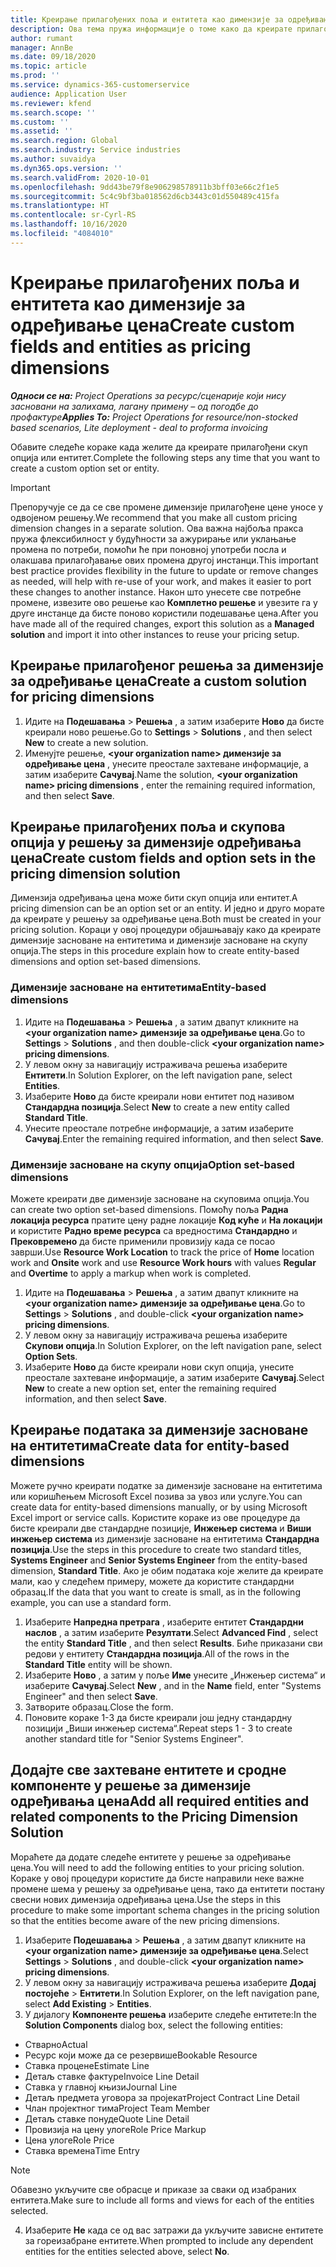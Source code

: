 ```yaml
---
title: Креирање прилагођених поља и ентитета као димензије за одређивање цена
description: Ова тема пружа информације о томе како да креирате прилагођене скупове опција или ентитете.
author: rumant
manager: AnnBe
ms.date: 09/18/2020
ms.topic: article
ms.prod: ''
ms.service: dynamics-365-customerservice
audience: Application User
ms.reviewer: kfend
ms.search.scope: ''
ms.custom: ''
ms.assetid: ''
ms.search.region: Global
ms.search.industry: Service industries
ms.author: suvaidya
ms.dyn365.ops.version: ''
ms.search.validFrom: 2020-10-01
ms.openlocfilehash: 9dd43be79f8e906298578911b3bff03e66c2f1e5
ms.sourcegitcommit: 5c4c9bf3ba018562d6cb3443c01d550489c415fa
ms.translationtype: HT
ms.contentlocale: sr-Cyrl-RS
ms.lasthandoff: 10/16/2020
ms.locfileid: "4084010"
---
```

# <a name="create-custom-fields-and-entities-as-pricing-dimensions"></a><span data-ttu-id="b7cb8-103">Креирање прилагођених поља и ентитета као димензије за одређивање цена</span><span class="sxs-lookup"><span data-stu-id="b7cb8-103">Create custom fields and entities as pricing dimensions</span></span>

<span data-ttu-id="b7cb8-104">_**Односи се на:** Project Operations за ресурс/сценарије који нису засновани на залихама, лагану примену – од погодбе до профактуре_</span><span class="sxs-lookup"><span data-stu-id="b7cb8-104">_**Applies To:** Project Operations for resource/non-stocked based scenarios, Lite deployment - deal to proforma invoicing_</span></span>

<span data-ttu-id="b7cb8-105">Обавите следеће кораке када желите да креирате прилагођени скуп опција или ентитет.</span><span class="sxs-lookup"><span data-stu-id="b7cb8-105">Complete the following steps any time that you want to create a custom option set or entity.</span></span>

> [!IMPORTANT]
> <span data-ttu-id="b7cb8-106">Препоручује се да се све промене димензије прилагођене цене уносе у одвојеном решењу.</span><span class="sxs-lookup"><span data-stu-id="b7cb8-106">We recommend that you make all custom pricing dimension changes in a separate solution.</span></span> <span data-ttu-id="b7cb8-107">Ова важна најбоља пракса пружа флексибилност у будућности за ажурирање или уклањање промена по потреби, помоћи ће при поновној употреби посла и олакшава прилагођавање ових промена другој инстанци.</span><span class="sxs-lookup"><span data-stu-id="b7cb8-107">This important best practice provides flexibility in the future to update or remove changes as needed, will help with re-use of your work, and makes it easier to port these changes to another instance.</span></span> <span data-ttu-id="b7cb8-108">Након што унесете све потребне промене, извезите ово решење као **Комплетно решење** и увезите га у друге инстанце да бисте поново користили подешавање цена.</span><span class="sxs-lookup"><span data-stu-id="b7cb8-108">After you have made all of the required changes, export this solution as a **Managed solution** and import it into other instances to reuse your pricing setup.</span></span>


## <a name="create-a-custom-solution-for-pricing-dimensions"></a><span data-ttu-id="b7cb8-109">Креирање прилагођеног решења за димензије за одређивање цена</span><span class="sxs-lookup"><span data-stu-id="b7cb8-109">Create a custom solution for pricing dimensions</span></span>
1. <span data-ttu-id="b7cb8-110">Идите на **Подешавања** > **Решења** , а затим изаберите **Ново** да бисте креирали ново решење.</span><span class="sxs-lookup"><span data-stu-id="b7cb8-110">Go to **Settings** > **Solutions** , and then select **New** to create a new solution.</span></span> 
2. <span data-ttu-id="b7cb8-111">Именујте решење, **\<your organization name> димензије за одређивање цена** , унесите преостале захтеване информације, а затим изаберите **Сачувај**.</span><span class="sxs-lookup"><span data-stu-id="b7cb8-111">Name the solution, **\<your organization name> pricing dimensions** , enter the remaining required information, and then select **Save**.</span></span>
  
## <a name="create-custom-fields-and-option-sets-in-the-pricing-dimension-solution"></a><span data-ttu-id="b7cb8-112">Креирање прилагођених поља и скупова опција у решењу за димензије одређивања цена</span><span class="sxs-lookup"><span data-stu-id="b7cb8-112">Create custom fields and option sets in the pricing dimension solution</span></span>

<span data-ttu-id="b7cb8-113">Димензија одређивања цена може бити скуп опција или ентитет.</span><span class="sxs-lookup"><span data-stu-id="b7cb8-113">A pricing dimension can be an option set or an entity.</span></span> <span data-ttu-id="b7cb8-114">И једно и друго морате да креирате у решењу за одређивање цена.</span><span class="sxs-lookup"><span data-stu-id="b7cb8-114">Both must be created in your pricing solution.</span></span> <span data-ttu-id="b7cb8-115">Кораци у овој процедури објашњавају како да креирате димензије засноване на ентитетима и димензије засноване на скупу опција.</span><span class="sxs-lookup"><span data-stu-id="b7cb8-115">The steps in this procedure explain how to create entity-based dimensions and option set-based dimensions.</span></span>

### <a name="entity-based-dimensions"></a><span data-ttu-id="b7cb8-116">Димензије засноване на ентитетима</span><span class="sxs-lookup"><span data-stu-id="b7cb8-116">Entity-based dimensions</span></span>

1. <span data-ttu-id="b7cb8-117">Идите на **Подешавања** > **Решења** , а затим двапут кликните на **\<your organization name> димензије за одређивање цена**.</span><span class="sxs-lookup"><span data-stu-id="b7cb8-117">Go to **Settings** > **Solutions** , and then double-click **\<your organization name> pricing dimensions**.</span></span>
2. <span data-ttu-id="b7cb8-118">У левом окну за навигацију истраживача решења изаберите **Ентитети**.</span><span class="sxs-lookup"><span data-stu-id="b7cb8-118">In Solution Explorer, on the left navigation pane, select **Entities**.</span></span>
3. <span data-ttu-id="b7cb8-119">Изаберите **Ново** да бисте креирали нови ентитет под називом **Стандардна позиција**.</span><span class="sxs-lookup"><span data-stu-id="b7cb8-119">Select **New** to create a new entity called **Standard Title**.</span></span> 
4. <span data-ttu-id="b7cb8-120">Унесите преостале потребне информације, а затим изаберите **Сачувај**.</span><span class="sxs-lookup"><span data-stu-id="b7cb8-120">Enter the remaining required information, and then select **Save**.</span></span>


### <a name="option-set-based-dimensions"></a><span data-ttu-id="b7cb8-121">Димензије засноване на скупу опција</span><span class="sxs-lookup"><span data-stu-id="b7cb8-121">Option set-based dimensions</span></span> 
<span data-ttu-id="b7cb8-122">Можете креирати две димензије засноване на скуповима опција.</span><span class="sxs-lookup"><span data-stu-id="b7cb8-122">You can create two option set-based dimensions.</span></span> <span data-ttu-id="b7cb8-123">Помоћу поља **Радна локација ресурса** пратите цену радне локације **Код куће** и **На локацији** и користите **Радно време ресурса** са вредностима **Стандардно** и **Прековремено** да бисте применили провизију када се посао заврши.</span><span class="sxs-lookup"><span data-stu-id="b7cb8-123">Use **Resource Work Location** to track the price of **Home** location work and **Onsite** work and use **Resource Work hours** with values **Regular** and **Overtime** to apply a markup when work is completed.</span></span>


1. <span data-ttu-id="b7cb8-124">Идите на **Подешавања** > **Решења** , а затим двапут кликните на **\<your organization name> димензије за одређивање цена**.</span><span class="sxs-lookup"><span data-stu-id="b7cb8-124">Go to **Settings** > **Solutions** , and double-click  **\<your organization name> pricing dimensions**.</span></span> 
2. <span data-ttu-id="b7cb8-125">У левом окну за навигацију истраживача решења изаберите **Скупови опција**.</span><span class="sxs-lookup"><span data-stu-id="b7cb8-125">In Solution Explorer, on the left navigation pane, select  **Option Sets**.</span></span> 
3. <span data-ttu-id="b7cb8-126">Изаберите **Ново** да бисте креирали нови скуп опција, унесите преостале захтеване информације, а затим изаберите **Сачувај**.</span><span class="sxs-lookup"><span data-stu-id="b7cb8-126">Select **New** to create a new option set, enter the remaining required information, and then select **Save**.</span></span>

## <a name="create-data-for-entity-based-dimensions"></a><span data-ttu-id="b7cb8-127">Креирање података за димензије засноване на ентитетима</span><span class="sxs-lookup"><span data-stu-id="b7cb8-127">Create data for entity-based dimensions</span></span>

<span data-ttu-id="b7cb8-128">Можете ручно креирати податке за димензије засноване на ентитетима или коришћењем Microsoft Excel позива за увоз или услуге.</span><span class="sxs-lookup"><span data-stu-id="b7cb8-128">You can create data for entity-based dimensions manually, or by using Microsoft Excel import or service calls.</span></span> <span data-ttu-id="b7cb8-129">Користите кораке из ове процедуре да бисте креирали две стандардне позиције, **Инжењер система** и **Виши инжењер система** из димензије засноване на ентитетима **Стандардна позиција**.</span><span class="sxs-lookup"><span data-stu-id="b7cb8-129">Use the steps in this procedure to create two standard titles, **Systems Engineer** and **Senior Systems Engineer** from the entity-based dimension, **Standard Title**.</span></span> <span data-ttu-id="b7cb8-130">Ако је обим података које желите да креирате мали, као у следећем примеру, можете да користите стандардни образац.</span><span class="sxs-lookup"><span data-stu-id="b7cb8-130">If the data that you want to create is small, as in the following example, you can use a standard form.</span></span>

1. <span data-ttu-id="b7cb8-131">Изаберите **Напредна претрага** , изаберите ентитет **Стандардни наслов** , а затим изаберите **Резултати**.</span><span class="sxs-lookup"><span data-stu-id="b7cb8-131">Select **Advanced Find** , select the entity **Standard Title** , and then select **Results**.</span></span> <span data-ttu-id="b7cb8-132">Биће приказани сви редови у ентитету **Стандардна позиција**.</span><span class="sxs-lookup"><span data-stu-id="b7cb8-132">All of the rows in the **Standard Title** entity will be shown.</span></span>
2. <span data-ttu-id="b7cb8-133">Изаберите **Ново** , а затим у поље **Име** унесите „Инжењер система“ и изаберите **Сачувај**.</span><span class="sxs-lookup"><span data-stu-id="b7cb8-133">Select **New** , and in the **Name** field, enter "Systems Engineer" and then select **Save**.</span></span>
3. <span data-ttu-id="b7cb8-134">Затворите образац.</span><span class="sxs-lookup"><span data-stu-id="b7cb8-134">Close the form.</span></span> 
4. <span data-ttu-id="b7cb8-135">Поновите кораке 1-3 да бисте креирали још једну стандардну позицији „Виши инжењер система“.</span><span class="sxs-lookup"><span data-stu-id="b7cb8-135">Repeat steps 1 - 3 to create another standard title for "Senior Systems Engineer".</span></span>

## <a name="add-all-required-entities-and-related-components-to-the-pricing-dimension-solution"></a><span data-ttu-id="b7cb8-136">Додајте све захтеване ентитете и сродне компоненте у решење за димензије одређивања цена</span><span class="sxs-lookup"><span data-stu-id="b7cb8-136">Add all required entities and related components to the Pricing Dimension Solution</span></span>
<span data-ttu-id="b7cb8-137">Мораћете да додате следеће ентитете у решење за одређивање цена.</span><span class="sxs-lookup"><span data-stu-id="b7cb8-137">You will need to add the following entities to your pricing solution.</span></span> <span data-ttu-id="b7cb8-138">Кораке у овој процедури користите да бисте направили неке важне промене шема у решењу за одређивање цена, тако да ентитети постану свесни нових димензија одређивања цена.</span><span class="sxs-lookup"><span data-stu-id="b7cb8-138">Use the steps in this procedure to make some important schema changes in the pricing solution so that the entities become aware of the new pricing dimensions.</span></span>

1. <span data-ttu-id="b7cb8-139">Изаберите **Подешавања** > **Решења** , а затим двапут кликните на **\<your organization name> димензије за одређивање цена**.</span><span class="sxs-lookup"><span data-stu-id="b7cb8-139">Select **Settings** > **Solutions** , and double-click **\<your organization name> pricing dimensions**.</span></span> 
2. <span data-ttu-id="b7cb8-140">У левом окну за навигацију истраживача решења изаберите **Додај постојеће** > **Ентитети**.</span><span class="sxs-lookup"><span data-stu-id="b7cb8-140">In Solution Explorer, on the left navigation pane, select **Add Existing** > **Entities**.</span></span>
3. <span data-ttu-id="b7cb8-141">У дијалогу **Компоненте решења** изаберите следеће ентитете:</span><span class="sxs-lookup"><span data-stu-id="b7cb8-141">In the **Solution Components** dialog box, select the following entities:</span></span>

  - <span data-ttu-id="b7cb8-142">Стварно</span><span class="sxs-lookup"><span data-stu-id="b7cb8-142">Actual</span></span>
  - <span data-ttu-id="b7cb8-143">Ресурс који може да се резервише</span><span class="sxs-lookup"><span data-stu-id="b7cb8-143">Bookable Resource</span></span>
  - <span data-ttu-id="b7cb8-144">Ставка процене</span><span class="sxs-lookup"><span data-stu-id="b7cb8-144">Estimate Line</span></span>
  - <span data-ttu-id="b7cb8-145">Детаљ ставке фактуре</span><span class="sxs-lookup"><span data-stu-id="b7cb8-145">Invoice Line Detail</span></span>
  - <span data-ttu-id="b7cb8-146">Ставка у главној књизи</span><span class="sxs-lookup"><span data-stu-id="b7cb8-146">Journal Line</span></span>
  - <span data-ttu-id="b7cb8-147">Детаљ предмета уговора за пројекат</span><span class="sxs-lookup"><span data-stu-id="b7cb8-147">Project Contract Line Detail</span></span>
  - <span data-ttu-id="b7cb8-148">Члан пројектног тима</span><span class="sxs-lookup"><span data-stu-id="b7cb8-148">Project Team Member</span></span>
  - <span data-ttu-id="b7cb8-149">Детаљ ставке понуде</span><span class="sxs-lookup"><span data-stu-id="b7cb8-149">Quote Line Detail</span></span>
  - <span data-ttu-id="b7cb8-150">Провизија на цену улоге</span><span class="sxs-lookup"><span data-stu-id="b7cb8-150">Role Price Markup</span></span>
  - <span data-ttu-id="b7cb8-151">Цена улоге</span><span class="sxs-lookup"><span data-stu-id="b7cb8-151">Role Price</span></span> 
  - <span data-ttu-id="b7cb8-152">Ставка времена</span><span class="sxs-lookup"><span data-stu-id="b7cb8-152">Time Entry</span></span> 


> [!NOTE]
> <span data-ttu-id="b7cb8-153">Обавезно укључите све обрасце и приказе за сваки од изабраних ентитета.</span><span class="sxs-lookup"><span data-stu-id="b7cb8-153">Make sure to include all forms and views for each of the entities selected.</span></span>

4. <span data-ttu-id="b7cb8-154">Изаберите **Не** када се од вас затражи да укључите зависне ентитете за гореизабране ентитете.</span><span class="sxs-lookup"><span data-stu-id="b7cb8-154">When prompted to include any dependent entities for the entities selected above, select **No**.</span></span>

